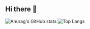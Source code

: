 ## Hi there 👋
![Anurag's GitHub stats](https://github-readme-stats.vercel.app/api?username=yujin5959&show_icons=true&theme=dracula)
![Top Langs](https://github-readme-stats.vercel.app/api/top-langs/?username=yujin5959&layout=compact&theme=dracula)
<!--
**yujin5959/yujin5959** is a ✨ _special_ ✨ repository because its `README.md` (this file) appears on your GitHub profile.

Here are some ideas to get you started:

- 🔭 I’m currently working on ...
- 🌱 I’m currently learning ...
- 👯 I’m looking to collaborate on ...
- 🤔 I’m looking for help with ...
- 💬 Ask me about ...
- 📫 How to reach me: ...
- 😄 Pronouns: ...
- ⚡ Fun fact: ...
-->

